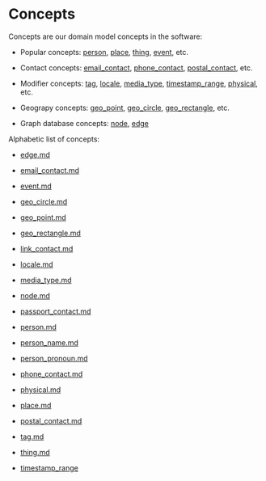 
# Concepts

Concepts are our domain model concepts in the software:

* Popular concepts: [person](concepts/person.md), [place](concepts/place.md), [thing](concepts/thing.md), [event](concepts/event.md), etc.

* Contact concepts: [email_contact](concepts/email_contact.md), [phone_contact](concepts/phone_contact.md), [postal_contact](concepts/postal_contact.md), etc.

* Modifier concepts: [tag](concepts/tag.md), [locale](concepts/locale.md), [media_type](concepts/media_type.md), [timestamp_range](concepts/timestamp_range.md), [physical](concepts/physical.md), etc.

* Geograpy concepts: [geo_point](concepts/geo_point.md), [geo_circle](concepts/geo_circle.md), [geo_rectangle](concepts/geo_rectangle.md), etc.

* Graph database concepts: [node](concepts/node.md), [edge](concepts/edge.md)

Alphabetic list of concepts:

* [edge.md](concepts/edge.md)

* [email_contact.md](concepts/email_contact.md)

* [event.md](concepts/event.md)

* [geo_circle.md](concepts/geo_circle.md)

* [geo_point.md](concepts/geo_point.md)

* [geo_rectangle.md](concepts/geo_rectangle.md)

* [link_contact.md](concepts/link_contact.md)

* [locale.md](concepts/locale.md)

* [media_type.md](concepts/media_type.md)

* [node.md](concepts/node.md)

* [passport_contact.md](concepts/passport_contact.md)

* [person.md](concepts/person.md)

* [person_name.md](concepts/person_name.md)

* [person_pronoun.md](concepts/person_pronoun.md)

* [phone_contact.md](concepts/phone_contact.md)

* [physical.md](concepts/physical.md)

* [place.md](concepts/place.md)

* [postal_contact.md](concepts/postal_contact.md)

* [tag.md](concepts/tag.md)

* [thing.md](concepts/thing.md)

* [timestamp_range](concepts/timestamp_range.md)